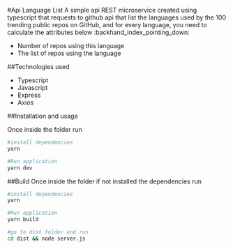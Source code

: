 #Api Language List
A simple api REST microservice created using typescript that requests to github api that list the languages used by the 100 trending public repos on GitHub, and for every language, you need to calculate the attributes below 	:backhand_index_pointing_down:

* Number of repos using this language
* The list of repos using the language

##Technologies used

* Typescript
* Javascript
* Express
* Axios


##Installation and usage

Once inside the folder run 
```bash
#install dependencies
yarn

#Run application
yarn dev
```

##Build
Once inside the folder if not installed the dependencies run 

```bash
#install dependencies
yarn

#Run application
yarn build

#go to dist folder and run
cd dist && node server.js
```


